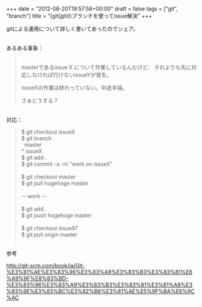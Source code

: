 +++
date = "2012-08-20T19:57:58+00:00"
draft = false
tags = ["git", "branch"]
title = "[git]gitのブランチを使ってissue解決"
+++
<p>gitによる運用について詳しく書いてあったのでシェア。</p>&#13;
<p><br />あるある事象：</p>&#13;
<blockquote>&#13;
<p><br />masterであるissue X について作業しているんだけど、 それよりも先に対応しなければ行けないissueYが発生。</p>&#13;
<p>issueXの作業は終わっていない。中途半端。</p>&#13;
<p>さぁどうする？</p>&#13;
</blockquote>&#13;
<p><br />対応： </p>&#13;
<blockquote>&#13;
<p>$ git checkout issueX<br />$ git branch<br />  master<br />* issueX <br />$ git add .<br />$ git commit -a -m "work on issueX"<br /><br />$ git checkout master<br />$ git pull hogehoge master<br /><br />-- work --<br /><br />$ git add .<br />$ git push hogehoge master<br /><br />$ git checkout issue97<br />$ git pull origin master<br /><br /></p>&#13;
</blockquote>&#13;
<p>参考</p>&#13;
<p><a href="http://git-scm.com/book/ja/Git-%E3%81%AE%E3%83%96%E3%83%A9%E3%83%B3%E3%83%81%E6%A9%9F%E8%83%BD-%E3%83%96%E3%83%A9%E3%83%B3%E3%83%81%E3%81%A8%E3%83%9E%E3%83%BC%E3%82%B8%E3%81%AE%E5%9F%BA%E6%9C%AC">http://git-scm.com/book/ja/Git-%E3%81%AE%E3%83%96%E3%83%A9%E3%83%B3%E3%83%81%E6%A9%9F%E8%83%BD-%E3%83%96%E3%83%A9%E3%83%B3%E3%83%81%E3%81%A8%E3%83%9E%E3%83%BC%E3%82%B8%E3%81%AE%E5%9F%BA%E6%9C%AC</a></p> 